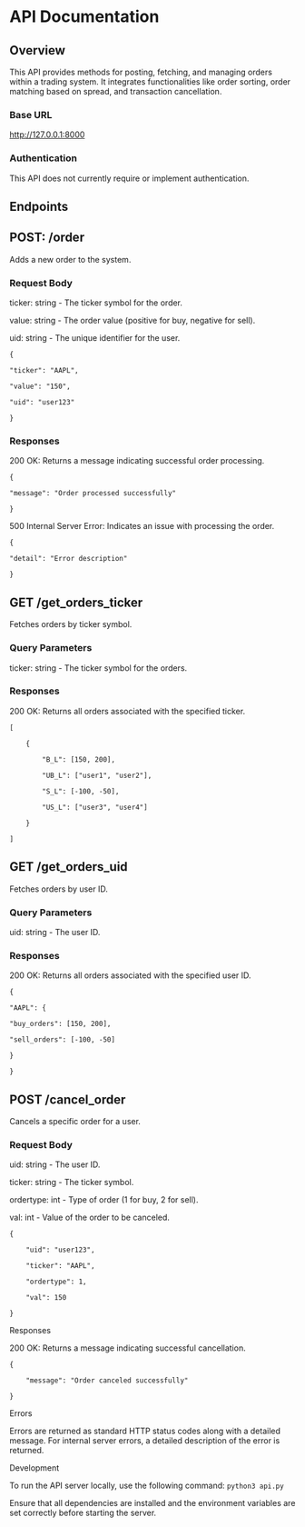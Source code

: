 
# API Documentation

## Overview

This API provides methods for posting, fetching, and managing orders within a trading system. It integrates functionalities like order sorting, order matching based on spread, and transaction cancellation.

  

### Base URL

http://127.0.0.1:8000

  

### Authentication

This API does not currently require or implement authentication.

  

## Endpoints

## POST: /order

Adds a new order to the system.

  

### Request Body

ticker: string - The ticker symbol for the order.

value: string - The order value (positive for buy, negative for sell).

uid: string - The unique identifier for the user.


    {
    
    "ticker": "AAPL",
    
    "value": "150",
    
    "uid": "user123"
    
    }

### Responses

200 OK: Returns a message indicating successful order processing.  

    {
    
    "message": "Order processed successfully"
    
    }

500 Internal Server Error: Indicates an issue with processing the order.

    {
    
    "detail": "Error description"
    
    }

  

## GET /get_orders_ticker

Fetches orders by ticker symbol.

  

### Query Parameters

ticker: string - The ticker symbol for the orders.

### Responses

200 OK: Returns all orders associated with the specified ticker.

  

    [
    
	    {
	    
		    "B_L": [150, 200],
		    
		    "UB_L": ["user1", "user2"],
		    
		    "S_L": [-100, -50],
		    
		    "US_L": ["user3", "user4"]
	    
	    }
    
    ]


## GET /get_orders_uid

Fetches orders by user ID.
### Query Parameters

uid: string - The user ID.

### Responses

200 OK: Returns all orders associated with the specified user ID.

  
  
  

    {
    
    "AAPL": {
    
    "buy_orders": [150, 200],
    
    "sell_orders": [-100, -50]
    
    }
    
    }


## POST /cancel_order

Cancels a specific order for a user.

  

### Request Body

uid: string - The user ID.

ticker: string - The ticker symbol.

ordertype: int - Type of order (1 for buy, 2 for sell).

val: int - Value of the order to be canceled.

  

      
    
    {
    
	    "uid": "user123",
	    
	    "ticker": "AAPL",
	    
	    "ordertype": 1,
	    
	    "val": 150
    
    }

Responses

200 OK: Returns a message indicating successful cancellation.

  
  
  

    {
    
	    "message": "Order canceled successfully"
    
    }


Errors

Errors are returned as standard HTTP status codes along with a detailed message. For internal server errors, a detailed description of the error is returned.

  

Development

To run the API server locally, use the following command:
`python3 api.py`

Ensure that all dependencies are installed and the environment variables are set correctly before starting the server.
